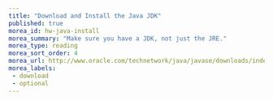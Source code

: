 ```yaml
---
title: "Download and Install the Java JDK"
published: true
morea_id: hw-java-install
morea_summary: "Make sure you have a JDK, not just the JRE."
morea_type: reading
morea_sort_order: 4
morea_url: http://www.oracle.com/technetwork/java/javase/downloads/index.html
morea_labels:
 - download
 - optional
---
```

